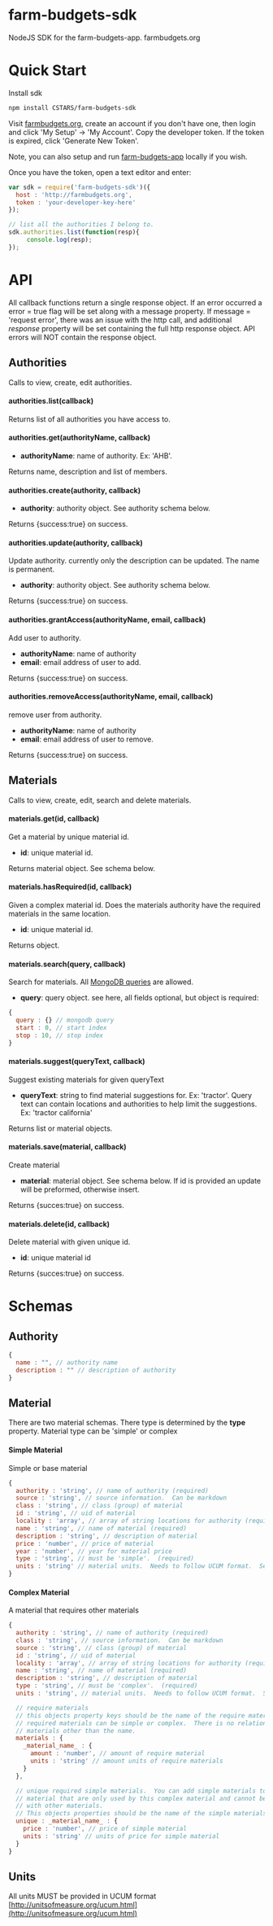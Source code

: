 # farm-budgets-sdk
NodeJS SDK for the farm-budgets-app.  farmbudgets.org

# Quick Start

Install sdk

```bash
npm install CSTARS/farm-budgets-sdk
```

Visit [farmbudgets.org](http://farmbudgets.org), create an account if you don't
have one, then login and click 'My Setup' -> 'My Account'.  Copy the developer token.
If the token is expired, click 'Generate New Token'.

Note, you can also setup and run [farm-budgets-app](https://github.com/CSTARS/farm-budgets-app)
locally if you wish.

Once you have the token, open a text editor and enter:

```JavaScript
var sdk = require('farm-budgets-sdk')({
  host : 'http://farmbudgets.org',
  token : 'your-developer-key-here'
});

// list all the authorities I belong to.
sdk.authorities.list(function(resp){
     console.log(resp);
});
```

# API

All callback functions return a single response object.  If an error occurred
a error = true flag will be set along with a message property.  If message = 'request error',
there was an issue with the http call, and additional *response* property will
be set containing the full http response object.  API errors will NOT contain the
response object.

## Authorities

Calls to view, create, edit authorities.

#### authorities.list(callback)

Returns list of all authorities you have access to.

#### authorities.get(authorityName, callback)

- **authorityName**: name of authority. Ex: 'AHB'.

Returns name, description and list of members.

#### authorities.create(authority, callback)

- **authority**: authority object.  See authority schema below.

Returns {success:true} on success.

#### authorities.update(authority, callback)

Update authority.  currently only the description can be updated.  The name is permanent.

- **authority**: authority object.  See authority schema below.

Returns {success:true} on success.

#### authorities.grantAccess(authorityName, email, callback)

Add user to authority.

- **authorityName**: name of authority
- **email**: email address of user to add.

Returns {success:true} on success.

#### authorities.removeAccess(authorityName, email, callback)

remove user from authority.

- **authorityName**: name of authority
- **email**: email address of user to remove.

Returns {success:true} on success.

## Materials

Calls to view, create, edit, search and delete materials.

#### materials.get(id, callback)

Get a material by unique material id.

- **id**: unique material id.

Returns material object.  See schema below.

#### materials.hasRequired(id, callback)

Given a complex material id.  Does the materials authority have the required
materials in the same location.

- **id**: unique material id.

Returns object.

#### materials.search(query, callback)

Search for materials.  All [MongoDB queries](https://docs.mongodb.org/manual/tutorial/query-documents/) are allowed.

- **query**: query object. see here, all fields optional, but object is required:

```JavaScript
{
  query : {} // mongodb query
  start : 0, // start index
  stop : 10, // stop index
}
```

#### materials.suggest(queryText, callback)

Suggest existing materials for given queryText

- **queryText**: string to find material suggestions for.  Ex: 'tractor'.  Query text
can contain locations and authorities to help limit the suggestions.  Ex: 'tractor california'

Returns list or material objects.

#### materials.save(material, callback)

Create material

- **material**: material object.  See schema below.  If id is provided an update
will be preformed, otherwise insert.

Returns {succes:true} on success.

#### materials.delete(id, callback)

Delete material with given unique id.

- **id**: unique material id

Returns {succes:true} on success.


# Schemas

## Authority

```JavaScript
{
  name : "", // authority name
  description : "" // description of authority
}
```

## Material

There are two material schemas.  There type is determined by the **type** property.
Material type can be 'simple' or complex

#### Simple Material
Simple or base material

```JavaScript
{
  authority : 'string', // name of authority (required)
  source : 'string', // source information.  Can be markdown
  class : 'string', // class (group) of material
  id : 'string', // uid of material
  locality : 'array', // array of string locations for authority (required)
  name : 'string', // name of material (required)
  description : 'string', // description of material
  price : 'number', // price of material
  year : 'number', // year for material price
  type : 'string', // must be 'simple'.  (required)
  units : 'string' // material units.  Needs to follow UCUM format.  See more below
}
```

#### Complex Material
A material that requires other materials

```JavaScript
{
  authority : 'string', // name of authority (required)
  class : 'string', // source information.  Can be markdown
  source : 'string', // class (group) of material
  id : 'string', // uid of material
  locality : 'array', // array of string locations for authority (required)
  name : 'string', // name of material (required)
  description : 'string', // description of material
  type : 'string', // must be 'complex'.  (required)
  units : 'string', // material units.  Needs to follow UCUM format.  See more below

  // require materials
  // this objects property keys should be the name of the require materials.
  // required materials can be simple or complex.  There is no relation to required
  // materials other than the name.
  materials : {
    _material_name_ : {
      amount : 'number', // amount of require material
      units : 'string' // amount units of require materials
    }
  },

  // unique required simple materials.  You can add simple materials to a complex
  // material that are only used by this complex material and cannot be shared
  // with other materials.
  // This objects properties should be the name of the simple materials
  unique : _material_name_ : {
    price : 'number', // price of simple material
    units : 'string' // units of price for simple material
  }
}
```

## Units

All units MUST be provided in UCUM format [http://unitsofmeasure.org/ucum.html](http://unitsofmeasure.org/ucum.html)
